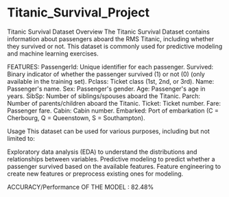 # Titanic_Survival_Project
Titanic Survival Dataset
Overview
The Titanic Survival Dataset contains information about passengers aboard the RMS Titanic, including whether they survived or not. This dataset is commonly used for predictive modeling and machine learning exercises.


FEATURES:
PassengerId: Unique identifier for each passenger.
Survived: Binary indicator of whether the passenger survived (1) or not (0) (only available in the training set).
Pclass: Ticket class (1st, 2nd, or 3rd).
Name: Passenger's name.
Sex: Passenger's gender.
Age: Passenger's age in years.
SibSp: Number of siblings/spouses aboard the Titanic.
Parch: Number of parents/children aboard the Titanic.
Ticket: Ticket number.
Fare: Passenger fare.
Cabin: Cabin number.
Embarked: Port of embarkation (C = Cherbourg, Q = Queenstown, S = Southampton).

Usage
This dataset can be used for various purposes, including but not limited to:

Exploratory data analysis (EDA) to understand the distributions and relationships between variables.
Predictive modeling to predict whether a passenger survived based on the available features.
Feature engineering to create new features or preprocess existing ones for modeling.

ACCURACY/Performance OF THE MODEL : 82.48%
